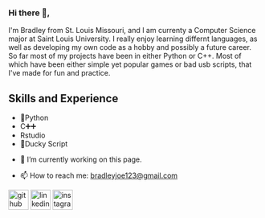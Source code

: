 ### Hi there 👋, 
I'm Bradley from St. Louis Missouri, and I am currenty a Computer Science major at Saint Louis University. I really enjoy learning differnt languages, as well as developing my own code as a hobby and possibly a future career. So far most of my projects have been in either Python or C++. Most of which have been either simple yet popular games or bad usb scripts, that I've made for fun and practice.

## Skills and Experience
* 🐍Python
* C➕➕
* Rstudio
* 🦆Ducky Script

- 🔭 I’m currently working on this page.

- 📫 How to reach me: bradleyjoe123@gmail.com


[<img src='https://cdn.jsdelivr.net/npm/simple-icons@3.0.1/icons/github.svg' alt='github' height='40'>](https://github.com/BradleySheldon)  [<img src='https://cdn.jsdelivr.net/npm/simple-icons@3.0.1/icons/linkedin.svg' alt='linkedin' height='40'>](https://www.linkedin.com/in/bradley-sheldon/) [<img src='https://cdn.jsdelivr.net/npm/simple-icons@3.0.1/icons/instagram.svg' alt='instagram' height='40'>](https://www.instagram.com/bradley__joseph_99/)
<!---
BradleySheldon/BradleySheldon is a ✨ special ✨ repository because its `README.md` (this file) appears on your GitHub profile.
You can click the Preview link to take a look at your changes.
--->
